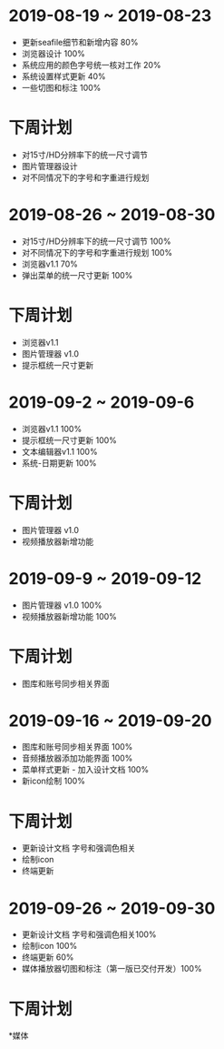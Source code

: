 # 2019-08-19 ~ 2019-08-23
 * 更新seafile细节和新增内容 80%
 * 浏览器设计 100%
 * 系统应用的颜色字号统一核对工作 20%
 * 系统设置样式更新 40%
 * 一些切图和标注 100%

# 下周计划
 * 对15寸/HD分辨率下的统一尺寸调节
 * 图片管理器设计
 * 对不同情况下的字号和字重进行规划
 
# 2019-08-26 ~ 2019-08-30
 * 对15寸/HD分辨率下的统一尺寸调节 100%
 * 对不同情况下的字号和字重进行规划 100%
 * 浏览器v1.1 70%
 * 弹出菜单的统一尺寸更新 100%

# 下周计划
 * 浏览器v1.1
 * 图片管理器 v1.0
 * 提示框统一尺寸更新
 
# 2019-09-2 ~ 2019-09-6
 * 浏览器v1.1 100%
 * 提示框统一尺寸更新 100%
 * 文本编辑器v1.1 100%
 * 系统-日期更新 100%
 
# 下周计划
 * 图片管理器 v1.0
 * 视频播放器新增功能 

# 2019-09-9 ~ 2019-09-12
 * 图片管理器 v1.0 100%
 * 视频播放器新增功能  100%

# 下周计划
 * 图库和账号同步相关界面
 
# 2019-09-16 ~ 2019-09-20 
 * 图库和账号同步相关界面 100%
 * 音频播放器添加功能界面 100%
 * 菜单样式更新 - 加入设计文档 100%
 * 新icon绘制 100%
 
# 下周计划
 * 更新设计文档 字号和强调色相关
 * 绘制icon
 * 终端更新
 
# 2019-09-26 ~ 2019-09-30 
 * 更新设计文档 字号和强调色相关100%
 * 绘制icon 100%
 * 终端更新 60%
 * 媒体播放器切图和标注（第一版已交付开发）100%
 
# 下周计划
 *媒体
